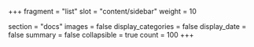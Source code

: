 +++
fragment = "list"
slot = "content/sidebar"
weight = 10

section = "docs"
images = false
display_categories = false
display_date = false
summary = false
collapsible = true
count = 100
+++
